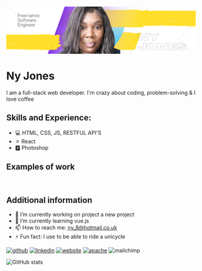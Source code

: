 
![](https://github.com/ny2669/ny2669/blob/main/github%20profile.png)

# Ny Jones

 I am a full-stack web developer. I'm crazy about coding, problem-solving & I love coffee 



## Skills and Experience:
* 💻 HTML, CSS, JS, RESTFUL API'S
* ⚛ React
* 🅿 Photoshop

## Examples of work

<img src="" width="300px">

## Additional information

- 🔭 I’m currently working on project a new project 
- 🌱 I’m currently learning vue.js 
- 📫 How to reach me: ny_8@hotmail.co.uk 
- ⚡ Fun fact: I use to be able to ride a unicycle 

[<img src='https://cdn.jsdelivr.net/npm/simple-icons@3.0.1/icons/github.svg' alt='github' height='40'>](https://github.com/https://github.com/ny2669)  [<img src='https://cdn.jsdelivr.net/npm/simple-icons@3.0.1/icons/linkedin.svg' alt='linkedin' height='40'>](https://www.linkedin.com/in/https://www.linkedin.com/in/ny-jones-web-dev//)  [<img src='https://cdn.jsdelivr.net/npm/simple-icons@3.0.1/icons/icloud.svg' alt='website' height='40'>](https://ny2669.github.io/portfolio-scroll/) [<img src='https://cdn.jsdelivr.net/npm/simple-icons@3.0.1/icons/apache.svg' alt='apache' height='40'>](http://) <img src='https://cdn.jsdelivr.net/npm/simple-icons@3.0.1/icons/mailchimp.svg' alt='mailchimp' height='40'>





![GitHub stats](https://github-readme-stats.vercel.app/api?username=ny2669&show_icons=true)  




